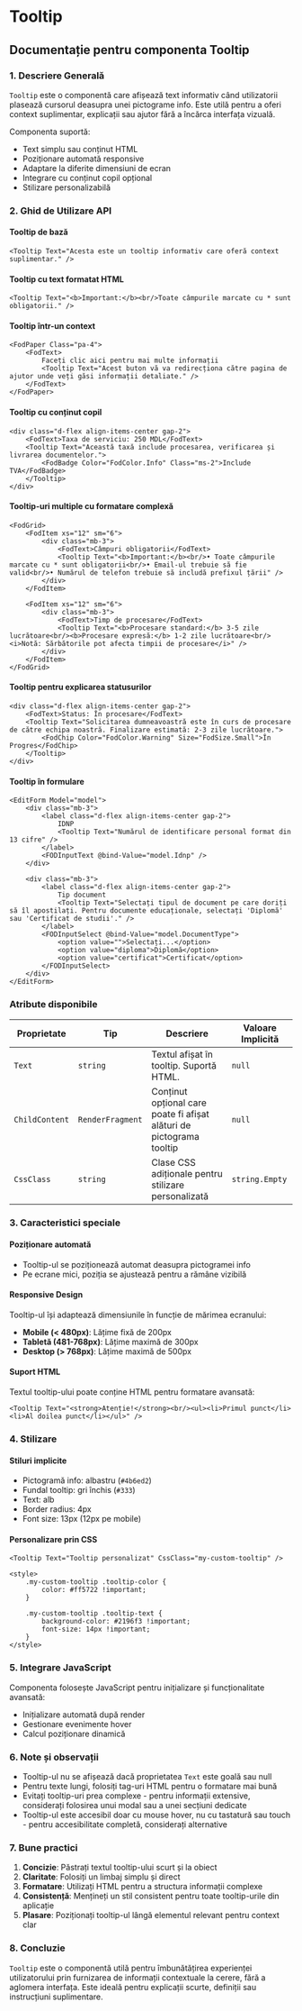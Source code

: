 # Tooltip

## Documentație pentru componenta Tooltip

### 1. Descriere Generală
`Tooltip` este o componentă care afișează text informativ când utilizatorii plasează cursorul deasupra unei pictograme info. Este utilă pentru a oferi context suplimentar, explicații sau ajutor fără a încărca interfața vizuală.

Componenta suportă:
- Text simplu sau conținut HTML
- Poziționare automată responsive
- Adaptare la diferite dimensiuni de ecran
- Integrare cu conținut copil opțional
- Stilizare personalizabilă

### 2. Ghid de Utilizare API

#### Tooltip de bază
```razor
<Tooltip Text="Acesta este un tooltip informativ care oferă context suplimentar." />
```

#### Tooltip cu text formatat HTML
```razor
<Tooltip Text="<b>Important:</b><br/>Toate câmpurile marcate cu * sunt obligatorii." />
```

#### Tooltip într-un context
```razor
<FodPaper Class="pa-4">
    <FodText>
        Faceți clic aici pentru mai multe informații 
        <Tooltip Text="Acest buton vă va redirecționa către pagina de ajutor unde veți găsi informații detaliate." />
    </FodText>
</FodPaper>
```

#### Tooltip cu conținut copil
```razor
<div class="d-flex align-items-center gap-2">
    <FodText>Taxa de serviciu: 250 MDL</FodText>
    <Tooltip Text="Această taxă include procesarea, verificarea și livrarea documentelor.">
        <FodBadge Color="FodColor.Info" Class="ms-2">Include TVA</FodBadge>
    </Tooltip>
</div>
```

#### Tooltip-uri multiple cu formatare complexă
```razor
<FodGrid>
    <FodItem xs="12" sm="6">
        <div class="mb-3">
            <FodText>Câmpuri obligatorii</FodText>
            <Tooltip Text="<b>Important:</b><br/>• Toate câmpurile marcate cu * sunt obligatorii<br/>• Email-ul trebuie să fie valid<br/>• Numărul de telefon trebuie să includă prefixul țării" />
        </div>
    </FodItem>
    
    <FodItem xs="12" sm="6">
        <div class="mb-3">
            <FodText>Timp de procesare</FodText>
            <Tooltip Text="<b>Procesare standard:</b> 3-5 zile lucrătoare<br/><b>Procesare expresă:</b> 1-2 zile lucrătoare<br/><i>Notă: Sărbătorile pot afecta timpii de procesare</i>" />
        </div>
    </FodItem>
</FodGrid>
```

#### Tooltip pentru explicarea statusurilor
```razor
<div class="d-flex align-items-center gap-2">
    <FodText>Status: În procesare</FodText>
    <Tooltip Text="Solicitarea dumneavoastră este în curs de procesare de către echipa noastră. Finalizare estimată: 2-3 zile lucrătoare.">
        <FodChip Color="FodColor.Warning" Size="FodSize.Small">În Progres</FodChip>
    </Tooltip>
</div>
```

#### Tooltip în formulare
```razor
<EditForm Model="model">
    <div class="mb-3">
        <label class="d-flex align-items-center gap-2">
            IDNP
            <Tooltip Text="Numărul de identificare personal format din 13 cifre" />
        </label>
        <FODInputText @bind-Value="model.Idnp" />
    </div>
    
    <div class="mb-3">
        <label class="d-flex align-items-center gap-2">
            Tip document
            <Tooltip Text="Selectați tipul de document pe care doriți să îl apostilați. Pentru documente educaționale, selectați 'Diplomă' sau 'Certificat de studii'." />
        </label>
        <FODInputSelect @bind-Value="model.DocumentType">
            <option value="">Selectați...</option>
            <option value="diploma">Diplomă</option>
            <option value="certificat">Certificat</option>
        </FODInputSelect>
    </div>
</EditForm>
```

### Atribute disponibile

| Proprietate | Tip | Descriere | Valoare Implicită |
|-------------|-----|-----------|-------------------|
| `Text` | `string` | Textul afișat în tooltip. Suportă HTML. | `null` |
| `ChildContent` | `RenderFragment` | Conținut opțional care poate fi afișat alături de pictograma tooltip | `null` |
| `CssClass` | `string` | Clase CSS adiționale pentru stilizare personalizată | `string.Empty` |

### 3. Caracteristici speciale

#### Poziționare automată
- Tooltip-ul se poziționează automat deasupra pictogramei info
- Pe ecrane mici, poziția se ajustează pentru a rămâne vizibilă

#### Responsive Design
Tooltip-ul își adaptează dimensiunile în funcție de mărimea ecranului:
- **Mobile (< 480px)**: Lățime fixă de 200px
- **Tabletă (481-768px)**: Lățime maximă de 300px
- **Desktop (> 768px)**: Lățime maximă de 500px

#### Suport HTML
Textul tooltip-ului poate conține HTML pentru formatare avansată:
```razor
<Tooltip Text="<strong>Atenție!</strong><br/><ul><li>Primul punct</li><li>Al doilea punct</li></ul>" />
```

### 4. Stilizare

#### Stiluri implicite
- Pictogramă info: albastru (`#4b6ed2`)
- Fundal tooltip: gri închis (`#333`)
- Text: alb
- Border radius: 4px
- Font size: 13px (12px pe mobile)

#### Personalizare prin CSS
```razor
<Tooltip Text="Tooltip personalizat" CssClass="my-custom-tooltip" />

<style>
    .my-custom-tooltip .tooltip-color {
        color: #ff5722 !important;
    }
    
    .my-custom-tooltip .tooltip-text {
        background-color: #2196f3 !important;
        font-size: 14px !important;
    }
</style>
```

### 5. Integrare JavaScript
Componenta folosește JavaScript pentru inițializare și funcționalitate avansată:
- Inițializare automată după render
- Gestionare evenimente hover
- Calcul poziționare dinamică

### 6. Note și observații

- Tooltip-ul nu se afișează dacă proprietatea `Text` este goală sau null
- Pentru texte lungi, folosiți tag-uri HTML pentru o formatare mai bună
- Evitați tooltip-uri prea complexe - pentru informații extensive, considerați folosirea unui modal sau a unei secțiuni dedicate
- Tooltip-ul este accesibil doar cu mouse hover, nu cu tastatură sau touch - pentru accesibilitate completă, considerați alternative

### 7. Bune practici

1. **Concizie**: Păstrați textul tooltip-ului scurt și la obiect
2. **Claritate**: Folosiți un limbaj simplu și direct
3. **Formatare**: Utilizați HTML pentru a structura informații complexe
4. **Consistență**: Mențineți un stil consistent pentru toate tooltip-urile din aplicație
5. **Plasare**: Poziționați tooltip-ul lângă elementul relevant pentru context clar

### 8. Concluzie
`Tooltip` este o componentă utilă pentru îmbunătățirea experienței utilizatorului prin furnizarea de informații contextuale la cerere, fără a aglomera interfața. Este ideală pentru explicații scurte, definiții sau instrucțiuni suplimentare.